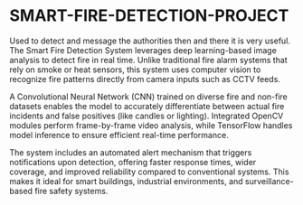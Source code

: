 # SMART-FIRE-DETECTION-PROJECT
Used to detect and message the authorities then and there it is very useful.
The Smart Fire Detection System leverages deep learning-based image analysis to detect fire in real time. Unlike traditional fire alarm systems that rely on smoke or heat sensors, this system uses computer vision to recognize fire patterns directly from camera inputs such as CCTV feeds.

A Convolutional Neural Network (CNN) trained on diverse fire and non-fire datasets enables the model to accurately differentiate between actual fire incidents and false positives (like candles or lighting). Integrated OpenCV modules perform frame-by-frame video analysis, while TensorFlow handles model inference to ensure efficient real-time performance.

The system includes an automated alert mechanism that triggers notifications upon detection, offering faster response times, wider coverage, and improved reliability compared to conventional systems. This makes it ideal for smart buildings, industrial environments, and surveillance-based fire safety systems.
